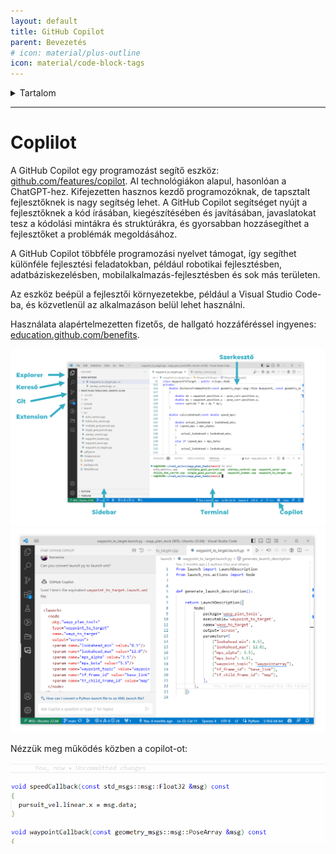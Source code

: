 ```yaml
---
layout: default
title: GitHub Copilot
parent: Bevezetés
# icon: material/plus-outline
icon: material/code-block-tags
---
```


 

<details markdown="block">
  <summary>
    Tartalom
  </summary>
  {: .text-delta }
1. TOC
{:toc}
</details>

---


# Coplilot

A GitHub Copilot egy programozást segítő eszköz: [github.com/features/copilot](https://github.com/features/copilot). AI technológiákon alapul, hasonlóan a ChatGPT-hez. Kifejezetten hasznos kezdő programozóknak, de tapsztalt fejlesztőknek is nagy segítség lehet. A GitHub Copilot segítséget nyújt a fejlesztőknek a kód írásában, kiegészítésében és javításában, javaslatokat tesz a kódolási mintákra és struktúrákra, és gyorsabban hozzásegíthet a fejlesztőket a problémák megoldásához.

A GitHub Copilot többféle programozási nyelvet támogat, így segíthet különféle fejlesztési feladatokban, például robotikai fejlesztésben, adatbáziskezelésben, mobilalkalmazás-fejlesztésben és sok más területen.

Az eszköz beépül a fejlesztői környezetekbe, például a Visual Studio Code-ba, és közvetlenül az alkalmazáson belül lehet használni.

Használata alapértelmezetten fizetős, de hallgató hozzáféréssel ingyenes: [education.github.com/benefits](https://education.github.com/benefits?type=student).

![vs code alapok](vscodebasics01.png)
![copilot chat](copilot01.png)

Nézzük meg működés közben a copilot-ot:

![copilot in action](copilot02.gif)